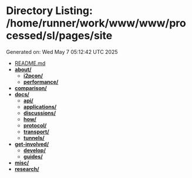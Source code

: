 # Directory Listing: /home/runner/work/www/www/processed/sl/pages/site
Generated on: Wed May  7 05:12:42 UTC 2025

- [README.md](README.md)
- **[about/](about/)**
  - **[i2pcon/](about/i2pcon/)**
  - **[performance/](about/performance/)**
- **[comparison/](comparison/)**
- **[docs/](docs/)**
  - **[api/](docs/api/)**
  - **[applications/](docs/applications/)**
  - **[discussions/](docs/discussions/)**
  - **[how/](docs/how/)**
  - **[protocol/](docs/protocol/)**
  - **[transport/](docs/transport/)**
  - **[tunnels/](docs/tunnels/)**
- **[get-involved/](get-involved/)**
  - **[develop/](get-involved/develop/)**
  - **[guides/](get-involved/guides/)**
- **[misc/](misc/)**
- **[research/](research/)**
